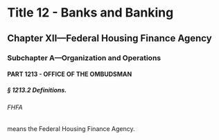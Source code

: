 
# Title 12 - Banks and Banking
## Chapter XII—Federal Housing Finance Agency
### Subchapter A—Organization and Operations
#### PART 1213 - OFFICE OF THE OMBUDSMAN
##### § 1213.2 Definitions.
###### FHFA

means the Federal Housing Finance Agency.
